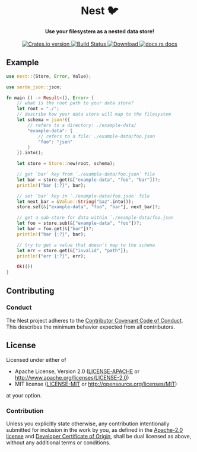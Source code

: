 <h1 align="center">Nest 🐦</h1>

<div align="center">
  <strong>
    Use your filesystem as a nested data store!
  </strong>
</div>

<br />

<div align="center">
  <!-- Crates version -->
  <a href="https://crates.io/crates/nest">
    <img src="https://img.shields.io/crates/v/nest.svg?style=flat-square"
    alt="Crates.io version" />
  </a>
  <!-- Build Status -->
  <a href="https://travis-ci.org/ahdinosaur/nest">
    <img src="https://img.shields.io/travis/ahdinosaur/nest.svg?style=flat-square"
      alt="Build Status" />
  </a>
  <!-- Downloads -->
  <a href="https://crates.io/crates/nest">
    <img src="https://img.shields.io/crates/d/nest.svg?style=flat-square"
      alt="Download" />
  </a>
  <!-- docs.rs docs -->
  <a href="https://docs.rs/nest">
    <img src="https://img.shields.io/badge/docs-latest-blue.svg?style=flat-square"
      alt="docs.rs docs" />
  </a>
</div>

## Example

```rust
use nest::{Store, Error, Value};

use serde_json::json;

fn main () -> Result<(), Error> {
    // what is the root path to your data store?
    let root = "./";
    // describe how your data store will map to the filesystem
    let schema = json!({
        // refers to a directory: ./example-data/
        "example-data": {
            // refers to a file: ./example-data/foo.json
            "foo": "json"
        }
    }).into();

    let store = Store::new(root, schema);

    // get `bar` key from `./example-data/foo.json` file
    let bar = store.get(&["example-data", "foo", "bar"])?;
    println!("bar {:?}", bar);

    // set `bar` key in `./example-data/foo.json` file
    let next_bar = &Value::String("baz".into());
    store.set(&["example-data", "foo", "bar"], next_bar)?;

    // get a sub-store for data within `./example-data/foo.json
    let foo = store.sub(&["example-data", "foo"])?;
    let bar = foo.get(&["bar"])?;
    println!("bar {:?}", bar);

    // try to get a value that doesn't map to the schema
    let err = store.get(&["invalid", "path"]);
    println!("err {:?}", err);

    Ok(())
}
```


## Contributing

### Conduct

The Nest project adheres to the [Contributor Covenant Code of Conduct](https://www.contributor-covenant.org/version/1/4/code-of-conduct). This describes the minimum behavior expected from all contributors.

## License

Licensed under either of

- Apache License, Version 2.0 ([LICENSE-APACHE](LICENSE-APACHE) or http://www.apache.org/licenses/LICENSE-2.0)
- MIT license ([LICENSE-MIT](LICENSE-MIT) or http://opensource.org/licenses/MIT)

at your option.

### Contribution

Unless you explicitly state otherwise, any contribution intentionally submitted for inclusion in the work by you, as defined in the [Apache-2.0 license](LICENSE-APACHE) and [Developer Certificate of Origin](CERTIFICATE), shall be dual licensed as above, without any additional terms or conditions.

